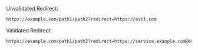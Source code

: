 Unvalidated Redirect:
```txt
https://example.com/path1/path2?redirect=https://evil.com
```
Validated Redirect:
```txt
https://example.com/path1/path2?redirect=https://service.example.com@evil.com
```
